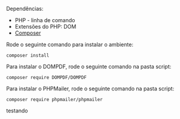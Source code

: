Dependências:

* PHP - linha de comando
* Extensões do PHP: DOM
* [Composer](https://getcomposer.org/)

Rode o seguinte comando para instalar o ambiente:

```
composer install
```

Para instalar o DOMPDF, rode o seguinte comando na pasta script:

```
composer require DOMPDF/DOMPDF
```
Para instalar o PHPMailer, rode o seguinte comando na pasta script:

```
composer require phpmailer/phpmailer
```
testando